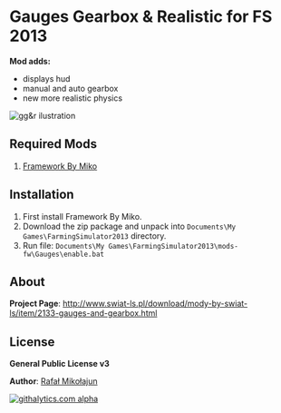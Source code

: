 # Gauges Gearbox & Realistic for FS 2013

**Mod adds:**
* displays hud
* manual and auto gearbox
* new more realistic physics

![gg&r ilustration](https://raw.github.com/mikoweb/LS2013_GaugesGearboxRealistic/master/gauges-and-gearbox.jpg)

## Required Mods

1. [Framework By Miko](https://github.com/mikoweb/LS2013_FrameworkByMiko)

## Installation

1. First install Framework By Miko.
2. Download the zip package and unpack into `Documents\My Games\FarmingSimulator2013` directory.
2. Run file: `Documents\My Games\FarmingSimulator2013\mods-fw\Gauges\enable.bat`

## About

**Project Page**: http://www.swiat-ls.pl/download/mody-by-swiat-ls/item/2133-gauges-and-gearbox.html


## License

**General Public License v3**

**Author**: [Rafał Mikołajun](http://www.swiat-ls.pl/spolecznosc/3-miko/profile.html)



[![githalytics.com alpha](https://cruel-carlota.pagodabox.com/1a1a9ec7f8fd841dbd35aaa7d32807a2 "githalytics.com")](http://githalytics.com/mikoweb/LS2013_GaugesGearboxRealistic)

